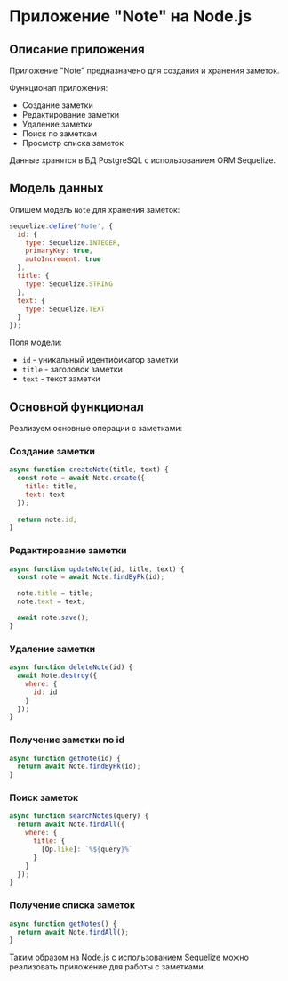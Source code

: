 # Приложение "Note" на Node.js

## Описание приложения

Приложение "Note" предназначено для создания и хранения заметок. 

Функционал приложения:

- Создание заметки
- Редактирование заметки
- Удаление заметки
- Поиск по заметкам
- Просмотр списка заметок

Данные хранятся в БД PostgreSQL с использованием ORM Sequelize.

## Модель данных

Опишем модель `Note` для хранения заметок:

```javascript
sequelize.define('Note', {
  id: {
    type: Sequelize.INTEGER,
    primaryKey: true,
    autoIncrement: true
  },
  title: {
    type: Sequelize.STRING
  },
  text: {
    type: Sequelize.TEXT
  }
});
```

Поля модели:

- `id` - уникальный идентификатор заметки
- `title` - заголовок заметки
- `text` - текст заметки

## Основной функционал

Реализуем основные операции с заметками:

### Создание заметки

```javascript
async function createNote(title, text) {
  const note = await Note.create({
    title: title,
    text: text    
  });
  
  return note.id;
}
```

### Редактирование заметки

```javascript
async function updateNote(id, title, text) {
  const note = await Note.findByPk(id);

  note.title = title;
  note.text = text;

  await note.save(); 
}
```

### Удаление заметки

```javascript  
async function deleteNote(id) {
  await Note.destroy({
    where: {
      id: id 
    }
  });
}
```

### Получение заметки по id

```javascript
async function getNote(id) {
  return await Note.findByPk(id);
}
```

### Поиск заметок

```javascript
async function searchNotes(query) {
  return await Note.findAll({
    where: {
      title: {
        [Op.like]: `%${query}%`
      } 
    }
  });
}
```

### Получение списка заметок

```javascript
async function getNotes() {
  return await Note.findAll(); 
}
```

Таким образом на Node.js c использованием Sequelize можно реализовать приложение для работы с заметками.